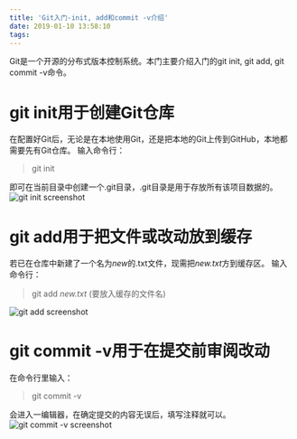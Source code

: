 ```yaml
---
title: 'Git入门-init, add和commit -v介绍'
date: 2019-01-10 13:58:10
tags:
---
```


Git是一个开源的分布式版本控制系统。本门主要介绍入门的git init, git add, git commit -v命令。

# git init用于**创建Git仓库**
在配置好Git后，无论是在本地使用Git，还是把本地的Git上传到GitHub，本地都需要先有Git仓库。
输入命令行：
> git init


即可在当前目录中创建一个.git目录，.git目录是用于存放所有该项目数据的。
![git init screenshot](https://timgsa.baidu.com/timg?image&quality=80&size=b9999_10000&sec=1547115114265&di=9de95c89898f651aca048cf82f0b45df&imgtype=0&src=http%3A%2F%2Fimage.mamicode.com%2Finfo%2F201901%2F20190109102740798912.png "图片来源网络")

# git add用于把文件或改动**放到缓存**
若已在仓库中新建了一个名为*new*的.txt文件，现需把*new.txt*方到缓存区。
输入命令行：
> git add *new.txt* (要放入缓存的文件名)


![git add screenshot](https://timgsa.baidu.com/timg?image&quality=80&size=b9999_10000&sec=1547115277994&di=6c6dd9ac71a1a16980cba2e9095a97d2&imgtype=0&src=http%3A%2F%2Fupload-images.jianshu.io%2Fupload_images%2F10550855-42c925e15b01d783.png "图片来源网络")

# git commit -v用于在提交前审阅改动
在命令行里输入：
> git commit -v


会进入一编辑器，在确定提交的内容无误后，填写注释就可以。
![git commit -v screenshot](https://timgsa.baidu.com/timg?image&quality=80&size=b9999_10000&sec=1547115577319&di=cc695efed63cd9598211c42f69a923a3&imgtype=0&src=http%3A%2F%2Fupload-images.jianshu.io%2Fupload_images%2F15398122-f1725c383f9e5d71.png "图片来源网络")